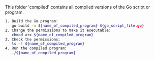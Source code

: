 This folder 'compiled' contains all compiled versions of the Go script or program.

```bash
1. Build the Go program:
   go build -o ${name_of_compiled_program} ${go_script_file.go}
2. Change the permissions to make it executable:
   chmod a+x ${name_of_compiled_program}
3. Check the permissions:
   ls -l ${name_of_compiled_program}
4. Run the compiled program:
   ./${name_of_compiled_program}
